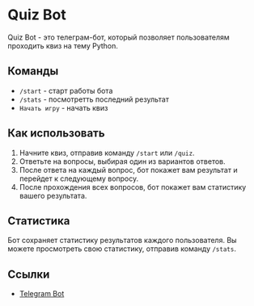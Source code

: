 # Quiz Bot

Quiz Bot - это телеграм-бот, который позволяет пользователям проходить квиз на тему Python.

## Команды

* `/start` - старт работы бота
* `/stats`  - посмотретть последний результат
* `Начать игру` - начать квиз

## Как использовать

1. Начните квиз, отправив команду `/start` или `/quiz`.
2. Ответьте на вопросы, выбирая один из вариантов ответов.
3. После ответа на каждый вопрос, бот покажет вам результат и перейдет к следующему вопросу.
4. После прохождения всех вопросов, бот покажет вам статистику вашего результата.

## Статистика

Бот сохраняет статистику результатов каждого пользователя. Вы можете просмотреть свою статистику, отправив команду `/stats`.

## Ссылки

* [Telegram Bot](https://t.me/your_bot_username)